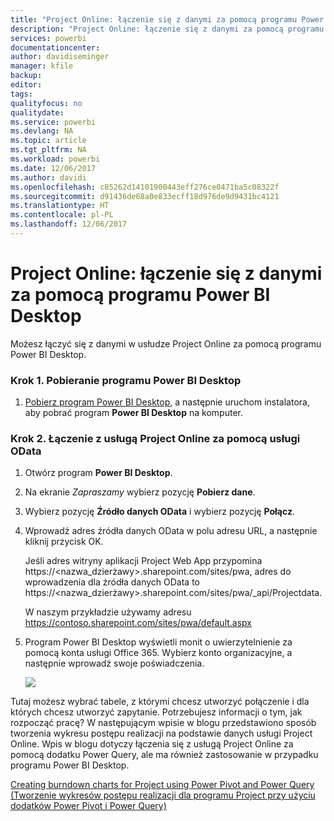 ```yaml
---
title: "Project Online: łączenie się z danymi za pomocą programu Power BI Desktop"
description: "Project Online: łączenie się z danymi za pomocą programu Power BI Desktop"
services: powerbi
documentationcenter: 
author: davidiseminger
manager: kfile
backup: 
editor: 
tags: 
qualityfocus: no
qualitydate: 
ms.service: powerbi
ms.devlang: NA
ms.topic: article
ms.tgt_pltfrm: NA
ms.workload: powerbi
ms.date: 12/06/2017
ms.author: davidi
ms.openlocfilehash: c85262d14101900443eff276ce0471ba5c08322f
ms.sourcegitcommit: d91436de68a0e833ecff18d976de9d9431bc4121
ms.translationtype: HT
ms.contentlocale: pl-PL
ms.lasthandoff: 12/06/2017
---
```

# <a name="project-online-connect-to-data-through-power-bi-desktop"></a>Project Online: łączenie się z danymi za pomocą programu Power BI Desktop
Możesz łączyć się z danymi w usłudze Project Online za pomocą programu Power BI Desktop.

### <a name="step-1-download-power-bi-desktop"></a>Krok 1. Pobieranie programu Power BI Desktop
1. [Pobierz program Power BI Desktop](http://go.microsoft.com/fwlink/?LinkID=521662), a następnie uruchom instalatora, aby pobrać program **Power BI Desktop** na komputer.

### <a name="step-2-connect-to-project-online-with-odata"></a>Krok 2. Łączenie z usługą Project Online za pomocą usługi OData
1. Otwórz program **Power BI Desktop**.
2. Na ekranie *Zapraszamy* wybierz pozycję **Pobierz dane**.
3. Wybierz pozycję **Źródło danych OData** i wybierz pozycję **Połącz**.
4. Wprowadź adres źródła danych OData w polu adresu URL, a następnie kliknij przycisk OK.
   
   Jeśli adres witryny aplikacji Project Web App przypomina https://\<nazwa_dzierżawy\>.sharepoint.com/sites/pwa, adres do wprowadzenia dla źródła danych OData to https://\<nazwa_dzierżawy\>.sharepoint.com/sites/pwa/\_api/Projectdata.
   
   W naszym przykładzie używamy adresu https://contoso.sharepoint.com/sites/pwa/default.aspx
5. Program Power BI Desktop wyświetli monit o uwierzytelnienie za pomocą konta usługi Office 365. Wybierz konto organizacyjne, a następnie wprowadź swoje poświadczenia.
   
   ![](media/desktop-project-online-connect-to-data/image.png)

Tutaj możesz wybrać tabele, z którymi chcesz utworzyć połączenie i dla których chcesz utworzyć zapytanie.  Potrzebujesz informacji o tym, jak rozpocząć pracę?  W następującym wpisie w blogu przedstawiono sposób tworzenia wykresu postępu realizacji na podstawie danych usługi Project Online.  Wpis w blogu dotyczy łączenia się z usługą Project Online za pomocą dodatku Power Query, ale ma również zastosowanie w przypadku programu Power BI Desktop.

[Creating burndown charts for Project using Power Pivot and Power Query (Tworzenie wykresów postępu realizacji dla programu Project przy użyciu dodatków Power Pivot i Power Query)](http://blogs.office.com/2014/03/24/creating-burndown-charts-for-project-using-power-pivot-and-power-query/)


